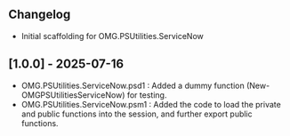 ## Changelog
- Initial scaffolding for OMG.PSUtilities.ServiceNow

## [1.0.0] - 2025-07-16
- OMG.PSUtilities.ServiceNow.psd1 : Added a dummy function (New-OMGPSUtilitiesServiceNow) for testing.
- OMG.PSUtilities.ServiceNow.psm1 : Added the code to load the private and public functions into the session, and further export public functions.
